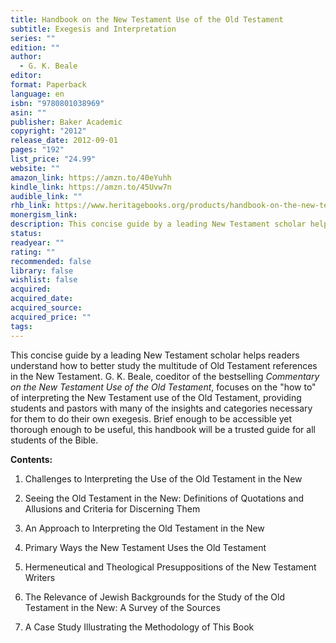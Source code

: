 ```yaml
---
title: Handbook on the New Testament Use of the Old Testament
subtitle: Exegesis and Interpretation
series: ""
edition: ""
author:
  - G. K. Beale
editor: 
format: Paperback
language: en
isbn: "9780801038969"
asin: ""
publisher: Baker Academic
copyright: "2012"
release_date: 2012-09-01
pages: "192"
list_price: "24.99"
website: ""
amazon_link: https://amzn.to/40eYuhh
kindle_link: https://amzn.to/45Uvw7n
audible_link: ""
rhb_link: https://www.heritagebooks.org/products/handbook-on-the-new-testament-use-of-the-old-testament-beale.html
monergism_link: 
description: This concise guide by a leading New Testament scholar helps readers understand how to better study the multitude of Old Testament references in the New Testament. G. K. Beale, coeditor of the bestselling Commentary on the New Testament Use of the Old Testament, focuses on the 'how to' of interpreting the New Testament use of the Old Testament, providing students and pastors with many of the insights and categories necessary for them to do their own exegesis. Brief enough to be accessible yet thorough enough to be useful, this handbook will be a trusted guide for all students of the Bible.
status: 
readyear: ""
rating: ""
recommended: false
library: false
wishlist: false
acquired: 
acquired_date: 
acquired_source: 
acquired_price: ""
tags:
---
```

This concise guide by a leading New Testament scholar helps readers understand how to better study the multitude of Old Testament references in the New Testament. G. K. Beale, coeditor of the bestselling _Commentary on the New Testament Use of the Old Testament_, focuses on the "how to" of interpreting the New Testament use of the Old Testament, providing students and pastors with many of the insights and categories necessary for them to do their own exegesis. Brief enough to be accessible yet thorough enough to be useful, this handbook will be a trusted guide for all students of the Bible.

**Contents:**

1. Challenges to Interpreting the Use of the Old Testament in the New

2. Seeing the Old Testament in the New: Definitions of Quotations and Allusions and Criteria for Discerning Them

3. An Approach to Interpreting the Old Testament in the New

4. Primary Ways the New Testament Uses the Old Testament

5. Hermeneutical and Theological Presuppositions of the New Testament Writers

6. The Relevance of Jewish Backgrounds for the Study of the Old Testament in the New: A Survey of the Sources

7. A Case Study Illustrating the Methodology of This Book